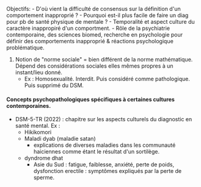 
Objectifs:
	- D'où vient la difficulté de consensus sur la définition d'un comportement inapproprié ?
	- Pourquoi est-il plus facile de faire un diag pour pb de santé physique de mentale ?
	- Temporalité et aspect culture du caractère inappropiré d'un comportment.
	- Rôle de la psychiatrie contemporaine, des sciences biomed, recherche en psychologie pour définir des comportements inapproprié & réactions psychologique problématique. 

1. Notion de "norme sociale" = bien différent de la norme mathématique. Dépend des considérations sociales elles mêmes propres à un instant/lieu donné.
	- Ex : Homosexualité. Interdit. Puis considéré comme pathologique. Puis supprimé du DSM.

#### Concepts psychopathologiques spécifiques à certaines cultures contemporaines. 

- DSM-5-TR (2022) : chapitre sur les aspects culturels du diagnostic en santé mental.
Ex : 
	- Hikikomori
	- Maladi dyab (maladie satan)
		- explications de diverses maladies dans les communauté haiciennes comme étant le résultat d'un sortilège. 
	- dyndrome dhat 
		- Asie du Sud : fatigue, faiblesse, anxiété, perte de poids, dysfonction erectile : symptômes expliqués par la perte de sperme. 

